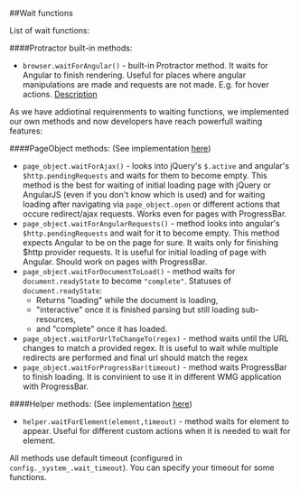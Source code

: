 ##Wait functions

List of wait functions:

####Protractor built-in methods:

* `browser.waitForAngular()` - built-in Protractor method. It waits for Angular to finish rendering. Useful for places where angular manipulations are made and requests are not made. E.g. for hover actions. [Description](https://github.com/angular/protractor/blob/master/docs/api.md#protractorprototypewaitforangular)

As we have addiotinal requirenments to waiting functions, we implemented our own methods and now developers have reach powerfull waiting features:

####PageObject methods: (See implementation [here](https://github.com/wmgdsp/factory-testing-framework/blob/master/modules/pageObject.js))
* `page_object.waitForAjax()` - looks into jQuery's `$.active` and angular's `$http.pendingRequests` and waits for them to become empty. This method is the best for waiting of initial loading page with jQuery or AngularJS (even if you don't know which is used) and for waiting loading after navigating via `page_object.open` or different actions that occure redirect/ajax requests. Works even for pages with ProgressBar.
* `page_object.waitForAngularRequests()` - method looks into angular's `$http.pendingRequests` and wait for it to become empty. This method expects Angular to be on the page for sure. It waits only for finishing \$http provider requests. It is useful for initial loading of page with Angular. Should work on pages with ProgressBar.
* `page_object.waitForDocumentToLoad()` - method waits for `document.readyState` to become `"complete"`. Statuses of `document.readyState`: 
    * Returns "loading" while the document is loading, 
    * "interactive" once it is finished parsing but still loading sub-resources, 
    * and "complete" once it has loaded.
* `page_object.waitForUrlToChangeTo(regex)` - method waits until the URL changes to match a provided regex. It is useful to wait while multiple redirects are performed and final url should match the regex
* `page_object.waitForProgressBar(timeout)` - method waits ProgressBar to finish loading. It is convinient to use it in different WMG application with ProgressBar.

####Helper methods: (See implementation [here](https://github.com/wmgdsp/factory-testing-framework/blob/master/modules/helper.js))

* `helper.waitForElement(element,timeout)` - method waits for element to appear. Useful for different custom actions when it is needed to wait for element.

All methods use default timeout (configured in `config._system_.wait_timeout`). You can specify your timeout for some functions.